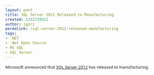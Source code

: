 ```yaml
---
layout: post
title: SQL Server 2012 Released to Manufacturing
created: 1331739912
author: igorz
permalink: /sql-server-2012-released-manufacturing
tags:
- .NET
- .Net Open Source
- MS SQL
- SQL Server
---
```

<p><font size="2" face="Segoe UI">Microsoft announced that <a href="http://www.microsoft.com/sqlserver/en/us/default.aspx">SQL Server 2012</a> has released to manufacturing. </font></p>
